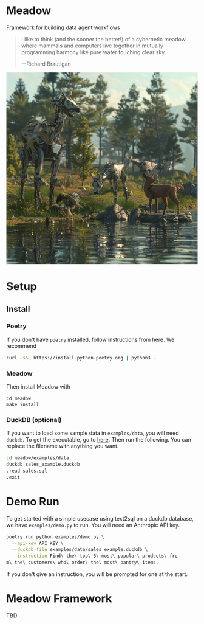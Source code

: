 # Meadow
Framework for building data agent workflows

> I like to think (and the sooner the better!) of a cybernetic meadow where mammals and computers live together in mutually programming harmony like pure water touching clear sky.
>
> --Richard Brautigan

![Cybernetic Meadow](assets/meadow_image.png)

# Setup
## Install
### Poetry
If you don't have `poetry` installed, follow instructions from [here](https://python-poetry.org/docs/#installing-with-the-official-installer). We recommend

```bash
curl -sSL https://install.python-poetry.org | python3 -
```

### Meadow
Then install Meadow with
```
cd meadow
make install
```

### DuckDB (optional)
If you want to load some sample data in `examples/data`, you will need `duckdb`. To get the executable, go to [here](https://duckdb.org/docs/installation). Then run the following. You can replace the filename with anything you want.

```bash
cd meadow/examples/data
duckdb sales_example.duckdb
.read sales.sql
.exit
```

# Demo Run
To get started with a simple usecase using text2sql on a duckdb database, we have `examples/demo.py` to run. You will need an Anthropic API key.
```bash
poetry run python examples/demo.py \
  --api-key API_KEY \
  --duckdb-file examples/data/sales_example.duckdb \
  --instruction Find\ the\ top\ 5\ most\ popular\ products\ fro
m\ the\ customers\ who\ order\ the\ most\ pantry\ items.
```
If you don't give an instruction, you will be prompted for one at the start.

# Meadow Framework
TBD